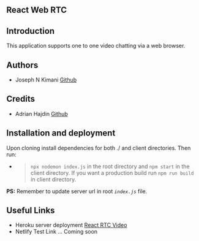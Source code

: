  ## **React Web RTC**
 ## Introduction
 This application supports one to one video chatting via a web browser.

 ## **Authors**
 - Joseph N Kimani [Github](https://github.com/kimjose) 

  ## Credits
  - Adrian Hajdin [Github](https://github.com/adrianhajdin)

  ## Installation and deployment
  Upon cloning install dependencies for both ./ and client directories. Then run: 
   -  > `npx nodemon index.js` in the root directory and  `npm start` in the client directory. If you want a production build run `npm run build` in client directory. 

   **PS:** Remember to update server url in root *`index.js`* file. 
   ## Useful Links
   
- Heroku server deployment [React RTC Video](https://react-rtc-video.herokuapp.com/)
- Netlify Test Link ... Coming soon